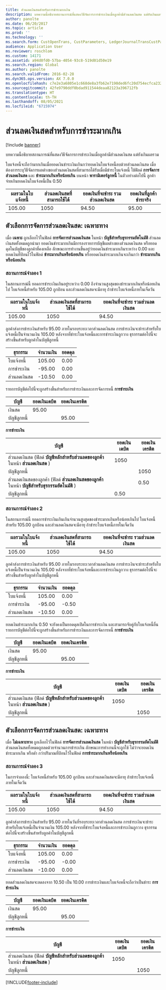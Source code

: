 ```yaml
---
title: ส่วนลดเงินสดสำหรับการชำระมากเกิน
description: บทความนี้อธิบายสถานการณ์ที่แสดงวิธีจัดการการชำระเงินเมื่อลูกค้ามีส่วนลดเงินสด แต่ยังเกินผลรวม
author: panolte
ms.date: 06/20/2017
ms.topic: article
ms.prod: ''
ms.technology: ''
ms.search.form: CustOpenTrans, CustParameters, LedgerJournalTransCustPaym, LedgerJournalTransVendPaym, VendOpenTrans, VendParameters
audience: Application User
ms.reviewer: roschlom
ms.custom: 14171
ms.assetid: a94d0fd0-57ba-4054-93c8-519d01d50e19
ms.search.region: Global
ms.author: panolte
ms.search.validFrom: 2016-02-28
ms.dyn365.ops.version: AX 7.0.0
ms.openlocfilehash: c7e2e3a6805e1c668de8a3fb62e7190ded6fc20d754ecfca23245e2861f6c2cb
ms.sourcegitcommit: 42fe9790ddf0bdad911544deaa82123a396712fb
ms.translationtype: HT
ms.contentlocale: th-TH
ms.lasthandoff: 08/05/2021
ms.locfileid: "6715974"
---
```

# <a name="cash-discounts-for-overpayments"></a>ส่วนลดเงินสดสำหรับการชำระมากเกิน

[!include [banner](../includes/banner.md)]

บทความนี้อธิบายสถานการณ์ที่แสดงวิธีจัดการการชำระเงินเมื่อลูกค้ามีส่วนลดเงินสด แต่ยังเกินผลรวม 

ใบแจ้งหนี้จะถือว่ามากเกินเมื่อยอดเงินชำระเงินเกินกว่ายอดเงินใบแจ้งหนี้ลบด้วยส่วนลดเงินสด เมื่อต้องการระบุวิธีจัดการผลต่างของส่วนลดเงินสดที่สามารถได้รับเมื่อมีชำระใบแจ้งหนี้ ใช้ฟิลด์ **การจัดการส่วนลดเงินสด** และ **ชำระมากเกินหรือน้อยเกิน** บนหน้า **พารามิเตอร์ลูกหนี้** ในตัวอย่างต่อไปนี้ ลูกค้าจ่ายเกินยอดเงินใบแจ้งหนี้เป็น 0.50

| ผลรวมในใบแจ้งหนี้ | ส่วนลดเงินสดที่สามารถใช้ได้ | ยอดเงินที่จะชำระ รวมส่วนลดเงินสด | ยอดเงินที่ลูกค้าชำระจริง |
|---------------|-------------------------|-----------------------------------------------------|-----------------------------------|
| 105.00        | 1050                   | 94.50                                               | 95.00                             |

## <a name="cash-discount-administration--specific"></a>ตัวเลือกการจัดการส่วนลดเงินสด: เฉพาะทาง
เมื่อ **เฉพาะ** ถูกเลือกไว้ในฟิลด์ **การจัดการส่วนลดเงินสด** ในหน้า **บัญชีสำหรับธุรกรรมอัตโนมัติ** ส่วนลดเงินสดทั้งหมดถูกนำมา ยอดเงินชำระมากเกินมีการลงรายการบัญชีผลต่างของส่วนลดเงินสด หรือยอดดุลในบัญชีของลูกค้าที่คงเหลือ ลักษณะการทำงานขึ้นอยู่ว่ายอดเงินชำระมากเกินระหว่าง 0.00 และยอดเงินที่ป้อนไว้ในฟิลด์ **ชำระมากเกินหรือน้อยเกิน** หรือยอดเงินชำระมากเกินจะเกินกว่า **ชำระมากเกินหรือน้อยเกิน**

### <a name="scenario-1"></a>สถานการณ์จำลอง 1

ในสถานการณ์นี้ ยอดการชำระเงินเกินอยู่ระหว่าง 0.00 ถึงจำนวนสูงสุดของชำระมากเกินหรือน้อยเกินไป ใบแจ้งหนี้สำหรับ 105.00 ถูกป้อน และส่วนลดเงินสดจะมีอายุ ถ้าชำระใบแจ้งหนี้ภายในเจ็ดวัน

| ผลรวมในใบแจ้งหนี้ | ส่วนลดเงินสดที่สามารถใช้ได้ | ยอดเงินที่จะชำระ รวมส่วนลดเงินสด |
|---------------|-------------------------|-----------------------------------------------------|
| 105.00        | 1050                   | 94.50                                               |

ลูกค้าส่งการชำระเงินสำหรับ 95.00 ภายในรอบระยะเวลาส่วนลดเงินสด การชำระเงินจะชำระสำหรับใบแจ้งหนี้เป็นจำนวนเงิน 105.00 หลังจากที่ชำระใบแจ้งหนี้และการชำระเงินถูกวาง ธุรกรรมต่อไปนี้จะสร้างขึ้นสำหรับลูกค้าในบัญชีลูกหนี้

| ธุรกรรม   | จำนวนเงิน | ยอดดุล |
|---------------|--------|---------|
| ใบแจ้งหนี้       | 105.00 | 0.00    |
| การชำระเงิน       | -95.00 | 0.00    |
| ส่วนลดเงินสด | -10.50 | 0.00    |

รายการบัญชีต่อไปนี้จะถูกสร้างขึ้นสำหรับการชำระเงินและการจัดการหนี้ **การชำระเงิน**

| บัญชี             | ยอดเงินเดบิต | ยอดเงินเครดิต |
|---------------------|--------------|---------------|
| เงินสด                | 95.00        |               |
| บัญชีลูกหนี้ |              | 95.00         |

**การชำระเงิน**

| บัญชี                                                                                                          | ยอดเงินเดบิต | ยอดเงินเครดิต |
|------------------------------------------------------------------------------------------------------------------|--------------|---------------|
| ส่วนลดเงินสด (ฟิลด์ **บัญชีหลักสำหรับส่วนลดของลูกค้า** ในหน้า **ส่วนลดเงินสด** )                 | 1050        |               |
| บัญชีลูกหนี้                                                                                              |              | 1050         |
| ส่วนลดเงินสดของลูกค้า (ฟิลด์ **ส่วนลดเงินสดของลูกค้า** ในหน้า **บัญชีสำหรับธุรกรรมอัตโนมัติ** ) |              | 0.50          |
| บัญชีลูกหนี้                                                                                              | 0.50         |               |

### <a name="scenario-2"></a>สถานการณ์จำลอง 2

ในสถานการณ์นี้ ยอดการชำระเงินเกินเกินจำนวนสูงสุดของชำระมากเกินหรือน้อยเกินไป ใบแจ้งหนี้สำหรับ 105.00 ถูกป้อน และส่วนลดเงินสดจะมีอายุ ถ้าชำระใบแจ้งหนี้ภายในเจ็ดวัน

| ผลรวมในใบแจ้งหนี้ | ส่วนลดเงินสดที่สามารถใช้ได้ | ยอดเงินที่จะชำระ รวมส่วนลดเงินสด |
|---------------|-------------------------|-----------------------------------------------------|
| 105.00        | 1050                   | 94.50                                               |

ลูกค้าส่งการชำระเงินสำหรับ 95.00 ภายในรอบระยะเวลาส่วนลดเงินสด การชำระเงินจะชำระสำหรับใบแจ้งหนี้เป็นจำนวนเงิน 105.00 หลังจากที่ชำระใบแจ้งหนี้และการชำระเงินถูกวาง ธุรกรรมต่อไปนี้จะสร้างขึ้นสำหรับลูกค้าในบัญชีลูกหนี้

| ธุรกรรม   | จำนวนเงิน | ยอดดุล |
|---------------|--------|---------|
| ใบแจ้งหนี้       | 105.00 | 0.00    |
| การชำระเงิน       | -95.00 | -0.50   |
| ส่วนลดเงินสด | -10.50 | 0.00    |

ยอดเงินชำระมากเกิน 0.50 จะยังคงเป็นยอดดุลเปิดในการชำระเงิน และสามารถจับคู่กับใบแจ้งหนี้อื่น รายการบัญชีต่อไปนี้จะถูกสร้างขึ้นสำหรับการชำระเงินและการจัดการหนี้ **การชำระเงิน**

| บัญชี             | ยอดเงินเดบิต | ยอดเงินเครดิต |
|---------------------|--------------|---------------|
| เงินสด                | 95.00        |               |
| บัญชีลูกหนี้ |              | 95.00         |

**การชำระเงิน**

| บัญชี                                                                                          | ยอดเงินเดบิต | ยอดเงินเครดิต |
|--------------------------------------------------------------------------------------------------|--------------|---------------|
| ส่วนลดเงินสด (ฟิลด์ **บัญชีหลักสำหรับส่วนลดของลูกค้า** ในหน้า **ส่วนลดเงินสด** ) | 1050        |               |
| บัญชีลูกหนี้                                                                              |              | 1050         |

## <a name="cash-discount-administration--unspecific"></a>ตัวเลือกการจัดการส่วนลดเงินสด: เฉพาะทาง
เมื่อ **ไม่เฉพาะทาง** ถูกเลือกไว้ในฟิลด์ **การจัดการส่วนลดเงินสด** ในหน้า **บัญชีสำหรับธุรกรรมอัตโนมัติ** ส่วนลดเงินสดทั้งหมดถูกลดด้วยจำนวนการชำระเกิน ลักษณะการทำงานนี้จะถูกใช้ ไม่ว่าจะยอดเงินชำระมากเกิน หรือต่ำ กว่าปริมาณที่ป้อนไว้ในฟิลด์ **การชำระมากเกินหรือน้อยเกิน**

### <a name="scenario-3"></a>สถานการณ์จำลอง 3

ในการจำลองนี้: ใบแจ้งหนี้สำหรับ 105.00 ถูกป้อน และส่วนลดเงินสดจะมีอายุ ถ้าชำระใบแจ้งหนี้ภายในเจ็ดวัน

| ผลรวมในใบแจ้งหนี้ | ส่วนลดเงินสดที่สามารถใช้ได้ | ยอดเงินที่จะชำระ รวมส่วนลดเงินสด |
|---------------|-------------------------|-----------------------------------------------------|
| 105.00        | 1050                   | 94.50                                               |

ลูกค้าส่งการชำระเงินสำหรับ 95.00 ภายในวันที่รอบระยะเวลาส่วนลดเงินสด การชำระเงินจะชำระสำหรับใบแจ้งหนี้เป็นจำนวนเงิน 105.00 หลังจากที่ชำระใบแจ้งหนี้และการชำระเงินถูกวาง ธุรกรรมต่อไปนี้จะสร้างขึ้นสำหรับลูกค้าในบัญชีลูกหนี้

| ธุรกรรม   | จำนวนเงิน | ยอดดุล |
|---------------|--------|---------|
| ใบแจ้งหนี้       | 105.00 | 0.00    |
| การชำระเงิน       | -95.00 | -0.00   |
| ส่วนลดเงินสด | -10.00 | 0.00    |

ยอดส่วนลดเงินสดจะลดลงจาก 10.50 เป็น 10.00 การชำระเงินและใบแจ้งหนี้จะถือว่าเป็นชำระ **การชำระเงิน**

| บัญชี             | ยอดเงินเดบิต | ยอดเงินเครดิต |
|---------------------|--------------|---------------|
| เงินสด                | 95.00        |               |
| บัญชีลูกหนี้ |              | 95.00         |

**การชำระเงิน**

| บัญชี                                                                                          | ยอดเงินเดบิต | ยอดเงินเครดิต |
|--------------------------------------------------------------------------------------------------|--------------|---------------|
| ส่วนลดเงินสด (ฟิลด์ **บัญชีหลักสำหรับส่วนลดของลูกค้า** ในหน้า **ส่วนลดเงินสด** ) | 1050        |               |
| บัญชีลูกหนี้                                                                              |              | 1050         |







[!INCLUDE[footer-include](../../includes/footer-banner.md)]